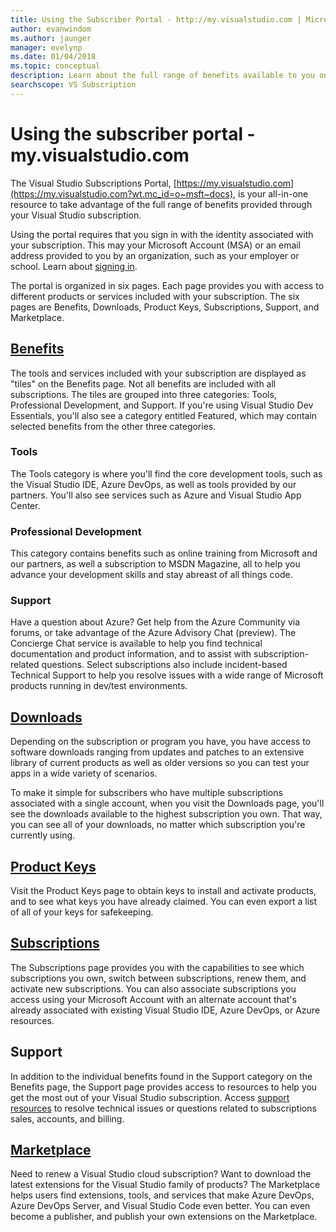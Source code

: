 ```yaml
---
title: Using the Subscriber Portal - http://my.visualstudio.com | Microsoft Docs
author: evanwindom
ms.author: jaunger
manager: evelynp
ms.date: 01/04/2018
ms.topic: conceptual
description: Learn about the full range of benefits available to you on the Visual Studio subscriptions portal
searchscope: VS Subscription
---
```


# Using the subscriber portal - my.visualstudio.com

The Visual Studio Subscriptions Portal, [https://my.visualstudio.com](https://my.visualstudio.com?wt.mc_id=o~msft~docs), is your all-in-one resource to take advantage of the full range of benefits provided through your Visual Studio subscription.

Using the portal requires that you sign in with the identity associated with your subscription.  This may your Microsoft Account (MSA) or an email address provided to you by an organization, such as your employer or school.  Learn about [signing in](signing-in.md).

The portal is organized in six pages.  Each page provides you with access to different products or services included with your subscription.  The six pages are Benefits, Downloads, Product Keys, Subscriptions, Support, and Marketplace.

## [Benefits](https://my.visualstudio.com/benefits?wt.mc_id=o~msft~docs)
The tools and services included with your subscription are displayed as "tiles" on the Benefits page.  Not all benefits are included with all subscriptions. The tiles are grouped into three categories:  Tools, Professional Development, and Support.  If you're using Visual Studio Dev Essentials, you'll also see a category entitled Featured, which may contain selected benefits from the other three categories.

### Tools
The Tools category is where you'll find the core development tools, such as the Visual Studio IDE, Azure DevOps, as well as tools provided by our partners.  You'll also see services such as Azure and Visual Studio App Center.

### Professional Development
This category contains benefits such as online training from Microsoft and our partners, as well a subscription to MSDN Magazine, all to help you advance your development skills and stay abreast of all things code.

### Support
Have a question about Azure?  Get help from the Azure Community via forums, or take advantage of the Azure Advisory Chat (preview).  The Concierge Chat service is available to help you find technical documentation and product information, and to assist with subscription-related questions.  Select subscriptions also include incident-based Technical Support to help you resolve issues with a wide range of Microsoft products running in dev/test environments.

## [Downloads](https://my.visualstudio.com/downloads?wt.mc_id=o~msft~docs)
Depending on the subscription or program you have, you have access to software downloads ranging from updates and patches to an extensive library of current products as well as older versions so you can test your apps in a wide variety of scenarios.

To make it simple for subscribers who have multiple subscriptions associated with a single account, when you visit the Downloads page, you'll see the downloads available to the highest subscription you own.  That way, you can see all of your downloads, no matter which subscription you're currently using.

## [Product Keys](https://my.visualstudio.com/productkeys?wt.mc_id=o~msft~docs)
Visit the Product Keys page to obtain keys to install and activate products, and to see what keys you have already claimed.  You can even export a list of all of your keys for safekeeping.

## [Subscriptions](https://my.visualstudio.com/subscriptions?wt.mc_id=o~msft~docs)
The Subscriptions page provides you with the capabilities to see which subscriptions you own, switch between subscriptions, renew them, and activate new subscriptions. You can also associate subscriptions you access using your Microsoft Account with an alternate account that's already associated with existing Visual Studio IDE, Azure DevOps, or Azure resources.

## Support

In addition to the individual benefits found in the Support category on the Benefits page, the Support page provides access to resources to help you get the most out of your Visual Studio subscription. Access [support resources](https://visualstudio.microsoft.com/subscriptions/support/) to resolve technical issues or questions related to subscriptions sales, accounts, and billing.

## [Marketplace](https://marketplace.visualstudio.com/)

Need to renew a Visual Studio cloud subscription?  Want to download the latest extensions for the Visual Studio family of products?  The Marketplace helps users find extensions, tools, and services that make Azure DevOps, Azure DevOps Server, and Visual Studio Code even better. You can even become a publisher, and publish your own extensions on the Marketplace.

